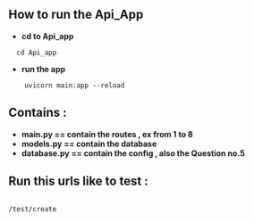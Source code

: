 

## How to run the Api_App


- **cd to Api_app**

```
  cd Api_app
```
- **run the app**
```
    uvicorn main:app --reload

```

## Contains :

- **main.py     == contain the routes , ex from 1 to 8**
- **models.py   == contain the database**
- **database.py == contain the config , also the Question no.5**



## Run this urls like to test :

```

/test/create

```

```

```